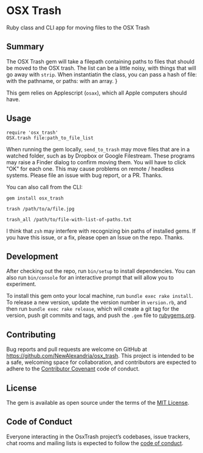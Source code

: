 # OSX Trash

Ruby class and CLI app for moving files to the OSX Trash

## Summary

The OSX Trash gem will take a filepath containing paths to files that should be moved to the OSX trash.  The list can be a little noisy, with things that will go away with `strip`. When instantiatin the class, you can pass a hash of file: with the pathname, or paths: with an array. }

This gem relies on Applescript (`osax`), which all Apple computers should have.

## Usage

```
require 'osx_trash'
OSX.trash file:path_to_file_list
```

When running the gem locally, `send_to_trash` may move files that are in a watched folder, such as by Dropbox or Google Filestream.  These programs may raise a Finder dialog to confirm moving them.  You will have to click "OK" for each one.  This may cause problems on remote / headless systems.  Please file an issue with bug report, or a PR.  Thanks.

You can also call from the CLI:

```
gem install osx_trash

trash /path/to/a/file.jpg

trash_all /path/to/file-with-list-of-paths.txt
```

I think that `zsh` may interfere with recognizing bin paths of installed gems.  If you have this issue, or a fix, please open an Issue on the repo.  Thanks.


## Development

After checking out the repo, run `bin/setup` to install dependencies. You can also run `bin/console` for an interactive prompt that will allow you to experiment.

To install this gem onto your local machine, run `bundle exec rake install`. To release a new version, update the version number in `version.rb`, and then run `bundle exec rake release`, which will create a git tag for the version, push git commits and tags, and push the `.gem` file to [rubygems.org](https://rubygems.org).

## Contributing

Bug reports and pull requests are welcome on GitHub at https://github.com/NewAlexandria/osx_trash. This project is intended to be a safe, welcoming space for collaboration, and contributors are expected to adhere to the [Contributor Covenant](http://contributor-covenant.org) code of conduct.

## License

The gem is available as open source under the terms of the [MIT License](https://opensource.org/licenses/MIT).

## Code of Conduct

Everyone interacting in the OsxTrash project’s codebases, issue trackers, chat rooms and mailing lists is expected to follow the [code of conduct](https://github.com/NewAlexandria/osx_trash/blob/master/CODE_OF_CONDUCT.md).
